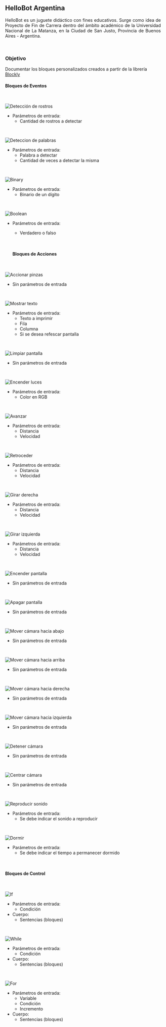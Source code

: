 ## HelloBot Argentina


<div style="text-align: justify"> HelloBot es un juguete didáctico con fines educativos. Surge como idea de Proyecto de Fin de Carrera dentro del ámbito académico de la Universidad Nacional de La Matanza, en la Ciudad de San Justo, Provincia de Buenos Aires - Argentina. </div>


&nbsp;
### Objetivo


Documentar los bloques personalizados creados a partir de la librería [Blockly](https://developers.google.com/blockly/)


#### Bloques de Eventos


&nbsp;

![Detección de rostros](/images/eventos/detectarRostro.png)

* Parámetros de entrada:
  * Cantidad de rostros a detectar


&nbsp;

![Deteccion de palabras](/images/eventos/detectarPalabra.png)

* Parámetros de entrada:
  * Palabra a detectar
  * Cantidad de veces a detectar la misma
  

&nbsp;

![Binary](/images/eventos/binary.png)

* Parámetros de entrada:
  * Binario de un dígito
  

&nbsp;

![Boolean](/images/eventos/boolean.png)

* Parámetros de entrada:
  * Verdadero o falso
  
  
  &nbsp;
  #### Bloques de Acciones
  

&nbsp;

![Accionar pinzas](/images/acciones/accionarPinza.png)

* Sin parámetros de entrada


&nbsp;

![Mostrar texto](/images/acciones/mostrarTexto.png)

* Parámetros de entrada:
  * Texto a imprimir
  * Fila
  * Columna
  * Si se desea refescar pantalla
  

&nbsp;

![Limpiar pantalla](/images/acciones/limpiarPantalla.png)

* Sin parámetros de entrada


&nbsp;

![Encender luces](/images/acciones/encenderLuces.png)

* Parámetros de entrada:
  * Color en RGB
  

&nbsp;

![Avanzar](/images/acciones/avanzar.png)

* Parámetros de entrada:
  * Distancia
  * Velocidad


&nbsp;

![Retroceder](/images/acciones/retroceder.png)

* Parámetros de entrada:
  * Distancia
  * Velocidad
  

&nbsp;

![Girar derecha](/images/acciones/girarDerecha.png)

* Parámetros de entrada:
  * Distancia
  * Velocidad
  

&nbsp;

![Girar izquierda](/images/acciones/girarIzquierda.png)

* Parámetros de entrada:
  * Distancia
  * Velocidad
    

&nbsp;

![Encender pantalla](/images/acciones/encenderPantalla.png)

* Sin parámetros de entrada
  

&nbsp;

![Apagar pantalla](/images/acciones/apagarPantalla.png)

* Sin parámetros de entrada
  

&nbsp;

![Mover cámara hacia abajo](/images/acciones/moverCamaraAbajo.png)

* Sin parámetros de entrada
  

&nbsp;

![Mover cámara hacia arriba](/images/acciones/moverCamaraArriba.png)

* Sin parámetros de entrada
  

&nbsp;

![Mover cámara hacia derecha](/images/acciones/moverCamaraDerecha.png)

* Sin parámetros de entrada
  

&nbsp;

![Mover cámara hacia izquierda](/images/acciones/moverCamaraIzquierda.png)

* Sin parámetros de entrada
  

&nbsp;

![Detener cámara](/images/acciones/detenerCamara.png)

* Sin parámetros de entrada
  

&nbsp;

![Centrar cámara](/images/acciones/centrarCamara.png)

* Sin parámetros de entrada
  

&nbsp;

![Reproducir sonido](/images/acciones/reproducirSonido.png)

* Parámetros de entrada:
  * Se debe indicar el sonido a reproducir
    

&nbsp;

![Dormir](/images/acciones/dormir.png)

* Parámetros de entrada:
  * Se debe indicar el tiempo a permanecer dormido
  

&nbsp;
#### Bloques de Control


&nbsp;

![If](/images/control/if.png)

* Parámetros de entrada:
  * Condición
* Cuerpo:
  * Sentencias (bloques)
  

&nbsp;

![While](/images/control/while.png)

* Parámetros de entrada:
  * Condición
* Cuerpo:
  * Sentencias (bloques)
  

&nbsp;

![For](/images/control/for.png)

* Parámetros de entrada:
  * Variable
  * Condición
  * Incremento
* Cuerpo:
  * Sentencias (bloques)
